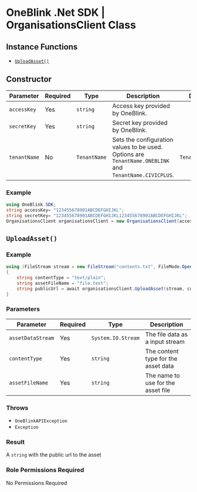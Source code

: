 # OneBlink .Net SDK | OrganisationsClient Class

## Instance Functions

- [`UploadAsset()`](#getformsubmission)

## Constructor

| Parameter    | Required | Type         | Description                                                                                             | Default Value         |
| ------------ | -------- | ------------ | ------------------------------------------------------------------------------------------------------- | --------------------- |
| `accessKey`  | Yes      | `string`     | Access key provided by OneBlink.                                                                        |                       |
| `secretKey`  | Yes      | `string`     | Secret key provided by OneBlink.                                                                        |                       |
| `tenantName` | No       | `TenantName` | Sets the configuration values to be used. Options are `TenantName.ONEBLINK` and `TenantName.CIVICPLUS`. | `TenantName.ONEBLINK` |

### Example

```c#
using OneBlink.SDK;
string accessKey= "123455678901ABCDEFGHIJKL";
string secretKey= "123455678901ABCDEFGHIJKL123455678901ABCDEFGHIJKL";
OrganisationsClient organisationsClient = new OrganisationsClient(accessKey, secretKey);
```

## `UploadAsset()`

### Example

```c#
using (FileStream stream = new FileStream("contents.txt", FileMode.Open))
{
    string contentType = "text/plain";
    string assetFileName = "file.text";
    string publicUrl = await organisationsClient.UploadAsset(stream, contentType, assetFileName);
}
```

### Parameters

| Parameter         | Required | Type               | Description                         |
| ----------------- | -------- | ------------------ | ----------------------------------- |
| `assetDataStream` | Yes      | `System.IO.Stream` | The file data as a input stream     |
| `contentType`     | Yes      | `string`           | The content type for the asset data |
| `assetFileName`   | Yes      | `string`           | The name to use for the asset file  |

### Throws

- `OneBlinkAPIException`
- `Exception`

### Result

A `string` with the public url to the asset

### Role Permissions Required

No Permissions Required
